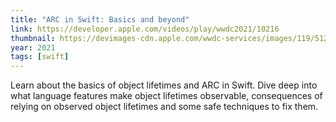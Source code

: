 ```yaml
---
title: "ARC in Swift: Basics and beyond"
link: https://developer.apple.com/videos/play/wwdc2021/10216
thumbnail: https://devimages-cdn.apple.com/wwdc-services/images/119/5127/5127_wide_250x141_2x.jpg
year: 2021
tags: [swift]
---
```


Learn about the basics of object lifetimes and ARC in Swift. Dive deep into what language features make object lifetimes observable, consequences of relying on observed object lifetimes and some safe techniques to fix them.
